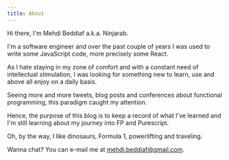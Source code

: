 ```yaml
---
title: About
---
```


Hi there, I'm Mehdi Beddiaf a.k.a. Ninjarab.

I'm a software engineer and over the past couple of years I was used to write some JavaScript code, more precisely some
React.

As I hate staying in my zone of comfort and with a constant need of intellectual stimulation, I was looking for something
new to learn, use and above all enjoy on a daily basis.

Seeing more and more tweets, blog posts and conferences about functional programming, this paradigm caught my attention.

Hence, the purpose of this blog is to keep a record of what I've learned and I'm still learning about my journey into FP
and Purescript.

Oh, by the way, I like dinosaurs, Formula 1, powerlifting and traveling.

Wanna chat? You can e-mail me at mehdi.beddiaf@gmail.com.
